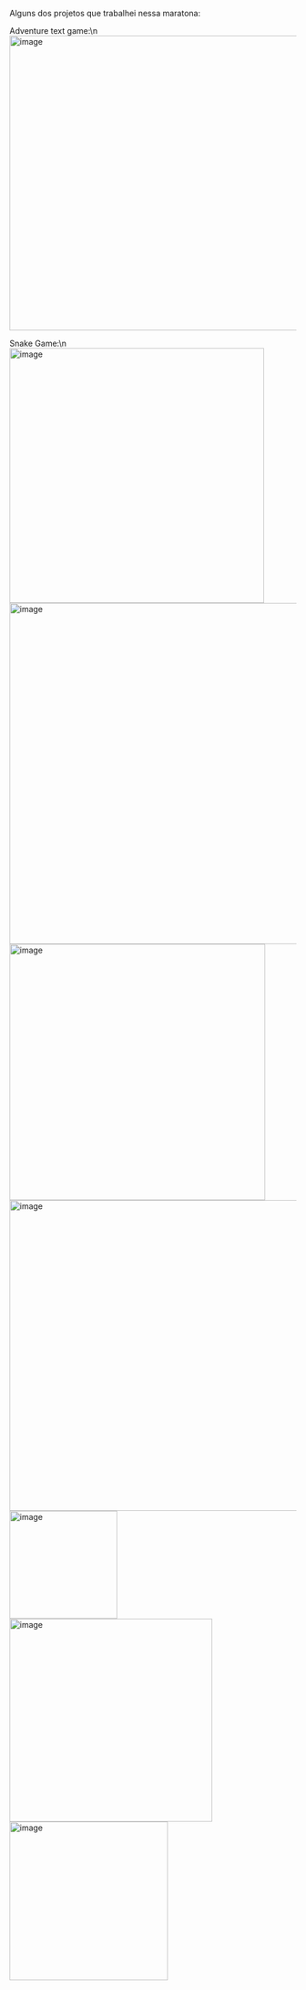 Alguns dos projetos que trabalhei nessa maratona:

Adventure text game:\n
<img width="517" alt="image" src="https://github.com/TiagoFernandes11/100DaysCodePython/assets/89404933/e4a398cd-0f38-4619-91d0-5ad6b007664e">

Snake Game:\n
<img width="447" alt="image" src="https://github.com/TiagoFernandes11/100DaysCodePython/assets/89404933/c4b84828-07c4-4cc8-9b2c-eba489cd41a8">
<img width="598" alt="image" src="https://github.com/TiagoFernandes11/100DaysCodePython/assets/89404933/296da2e6-18e3-4006-a2f2-4acee7d56756">
<img width="449" alt="image" src="https://github.com/TiagoFernandes11/100DaysCodePython/assets/89404933/47b23673-d5c8-4e74-abe1-cb0c904f76bc">
<img width="545" alt="image" src="https://github.com/TiagoFernandes11/100DaysCodePython/assets/89404933/d093dc16-0331-4f8d-b185-e0a7699d194f">
<img width="189" alt="image" src="https://github.com/TiagoFernandes11/100DaysCodePython/assets/89404933/f44cbffd-16dc-4b0d-968e-be30f21405d5">
<img width="356" alt="image" src="https://github.com/TiagoFernandes11/100DaysCodePython/assets/89404933/5f3c6aee-b275-4b72-91ab-931fe87c9127">
<img width="278" alt="image" src="https://github.com/TiagoFernandes11/100DaysCodePython/assets/89404933/5940600e-22f0-42d8-a656-77f794d80089">





